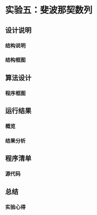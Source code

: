 # 实验五：斐波那契数列

## 设计说明

### 结构说明

### 结构框图

## 算法设计

### 程序框图

## 运行结果

### 概览

### 结果分析

## 程序清单

### 源代码

## 总结

### 实验心得